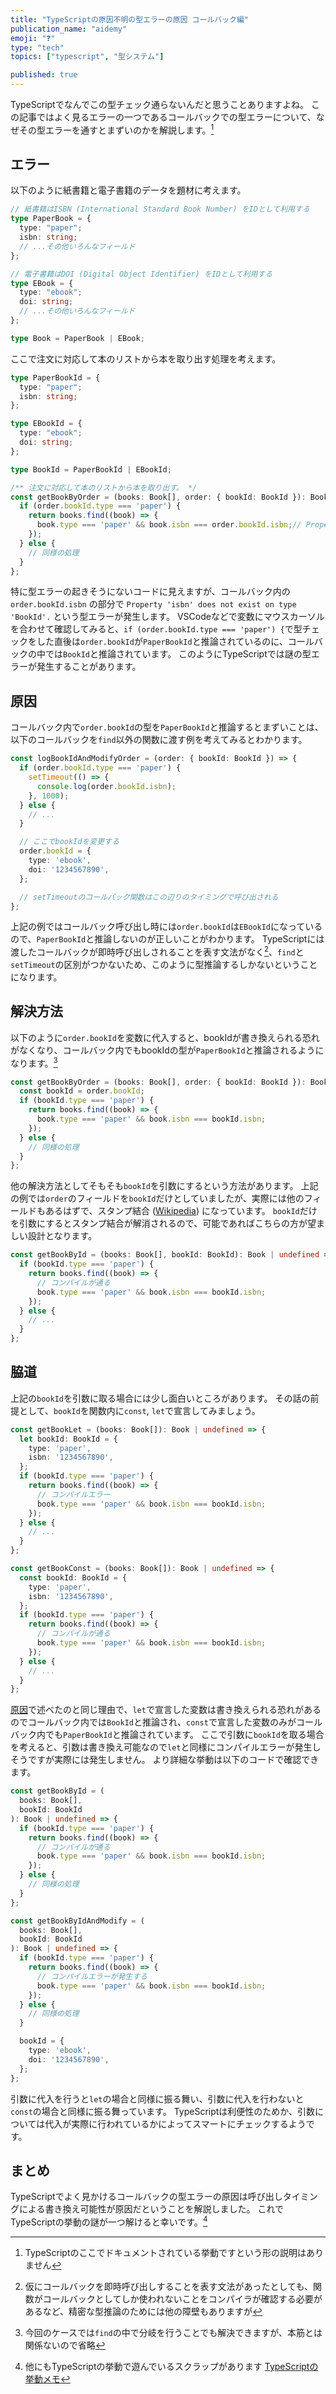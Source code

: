 ```yaml
---
title: "TypeScriptの原因不明の型エラーの原因 コールバック編"
publication_name: "aidemy"
emoji: "❓"
type: "tech"
topics: ["typescript", "型システム"]

published: true
---
```


TypeScriptでなんでこの型チェック通らないんだと思うことありますよね。
この記事ではよく見るエラーの一つであるコールバックでの型エラーについて、なぜその型エラーを通すとまずいのかを解説します。[^excuse]

[^excuse]: TypeScriptのここでドキュメントされている挙動ですという形の説明はありません

## エラー

以下のように紙書籍と電子書籍のデータを題材に考えます。

```ts
// 紙書籍はISBN (International Standard Book Number) をIDとして利用する
type PaperBook = {
  type: "paper";
  isbn: string;
  // ...その他いろんなフィールド
};

// 電子書籍はDOI (Digital Object Identifier) をIDとして利用する
type EBook = {
  type: "ebook";
  doi: string;
  // ...その他いろんなフィールド
};

type Book = PaperBook | EBook;
```

ここで注文に対応して本のリストから本を取り出す処理を考えます。

```ts
type PaperBookId = {
  type: "paper";
  isbn: string;
};

type EBookId = {
  type: "ebook";
  doi: string;
};

type BookId = PaperBookId | EBookId;

/** 注文に対応して本のリストから本を取り出す。 */
const getBookByOrder = (books: Book[], order: { bookId: BookId }): Book | undefined => {
  if (order.bookId.type === 'paper') {
    return books.find((book) => {
      book.type === 'paper' && book.isbn === order.bookId.isbn;// Property 'isbn' does not exist on type 'BookId'.
    });
  } else {
    // 同様の処理
  }
};
```

特に型エラーの起きそうにないコードに見えますが、コールバック内の `order.bookId.isbn` の部分で `Property 'isbn' does not exist on type 'BookId'.` という型エラーが発生します。
VSCodeなどで変数にマウスカーソルを合わせて確認してみると、`if (order.bookId.type === 'paper') {`で型チェックをした直後は`order.bookId`が`PaperBookId`と推論されているのに、コールバックの中では`BookId`と推論されています。
このようにTypeScriptでは謎の型エラーが発生することがあります。

## 原因

コールバック内で`order.bookId`の型を`PaperBookId`と推論するとまずいことは、以下のコールバックを`find`以外の関数に渡す例を考えてみるとわかります。

```ts
const logBookIdAndModifyOrder = (order: { bookId: BookId }) => {
  if (order.bookId.type === 'paper') {
    setTimeout(() => {
      console.log(order.bookId.isbn);
    }, 1000);
  } else {
    // ...
  }

  // ここでbookIdを変更する
  order.bookId = {
    type: 'ebook',
    doi: '1234567890',
  };

  // setTimeoutのコールバック関数はこの辺りのタイミングで呼び出される
};
```

上記の例ではコールバック呼び出し時には`order.bookId`は`EBookId`になっているので、`PaperBookId`と推論しないのが正しいことがわかります。
TypeScriptには渡したコールバックが即時呼び出しされることを表す文法がなく[^type-inference]、`find`と`setTimeout`の区別がつかないため、このように型推論するしかないということになります。

[^type-inference]: 仮にコールバックを即時呼び出しすることを表す文法があったとしても、関数がコールバックとしてしか使われないことをコンパイラが確認する必要があるなど、精密な型推論のためには他の障壁もありますが

## 解決方法

以下のように`order.bookId`を変数に代入すると、bookIdが書き換えられる恐れがなくなり、コールバック内でもbookIdの型が`PaperBookId`と推論されるようになります。[^other-solution]

[^other-solution]: 今回のケースでは`find`の中で分岐を行うことでも解決できますが、本筋とは関係ないので省略

```ts
const getBookByOrder = (books: Book[], order: { bookId: BookId }): Book | undefined => {
  const bookId = order.bookId;
  if (bookId.type === 'paper') {
    return books.find((book) => {
      book.type === 'paper' && book.isbn === bookId.isbn;
    });
  } else {
    // 同様の処理
  }
};
```

他の解決方法としてそもそも`bookId`を引数にするという方法があります。
上記の例では`order`のフィールドを`bookId`だけとしていましたが、実際には他のフィールドもあるはずで、スタンプ結合 ([Wikipedia](https://ja.wikipedia.org/wiki/%E7%B5%90%E5%90%88%E5%BA%A6)) になっています。
`bookId`だけを引数にするとスタンプ結合が解消されるので、可能であればこちらの方が望ましい設計となります。

```ts
const getBookById = (books: Book[], bookId: BookId): Book | undefined => {
  if (bookId.type === 'paper') {
    return books.find((book) => {
      // コンパイルが通る
      book.type === 'paper' && book.isbn === bookId.isbn;
    });
  } else {
    // ...
  }
};
```

## 脇道

上記の`bookId`を引数に取る場合には少し面白いところがあります。
その話の前提として、`bookId`を関数内に`const`, `let`で宣言してみましょう。

```ts
const getBookLet = (books: Book[]): Book | undefined => {
  let bookId: BookId = {
    type: 'paper',
    isbn: '1234567890',
  };
  if (bookId.type === 'paper') {
    return books.find((book) => {
      // コンパイルエラー
      book.type === 'paper' && book.isbn === bookId.isbn;
    });
  } else {
    // ...
  }
};

const getBookConst = (books: Book[]): Book | undefined => {
  const bookId: BookId = {
    type: 'paper',
    isbn: '1234567890',
  };
  if (bookId.type === 'paper') {
    return books.find((book) => {
      // コンパイルが通る
      book.type === 'paper' && book.isbn === bookId.isbn;
    });
  } else {
    // ...
  }
};
```

[原因](#原因)で述べたのと同じ理由で、`let`で宣言した変数は書き換えられる恐れがあるのでコールバック内では`BookId`と推論され、`const`で宣言した変数のみがコールバック内でも`PaperBookId`と推論されています。
ここで引数に`bookId`を取る場合を考えると、引数は書き換え可能なので`let`と同様にコンパイルエラーが発生しそうですが実際には発生しません。
より詳細な挙動は以下のコードで確認できます。

```ts
const getBookById = (
  books: Book[],
  bookId: BookId
): Book | undefined => {
  if (bookId.type === 'paper') {
    return books.find((book) => {
      // コンパイルが通る
      book.type === 'paper' && book.isbn === bookId.isbn;
    });
  } else {
    // 同様の処理
  }
};

const getBookByIdAndModify = (
  books: Book[],
  bookId: BookId
): Book | undefined => {
  if (bookId.type === 'paper') {
    return books.find((book) => {
      // コンパイルエラーが発生する
      book.type === 'paper' && book.isbn === bookId.isbn;
    });
  } else {
    // 同様の処理
  }

  bookId = {
    type: 'ebook',
    doi: '1234567890',
  };
};
```

引数に代入を行うと`let`の場合と同様に振る舞い、引数に代入を行わないと`const`の場合と同様に振る舞っています。
TypeScriptは利便性のためか、引数については代入が実際に行われているかによってスマートにチェックするようです。

## まとめ

TypeScriptでよく見かけるコールバックの型エラーの原因は呼び出しタイミングによる書き換え可能性が原因だということを解説しました。
これでTypeScriptの挙動の謎が一つ解けると幸いです。[^scrap]

[^scrap]: 他にもTypeScriptの挙動で遊んでいるスクラップがあります [TypeScriptの挙動メモ](https://zenn.dev/mosh/scraps/728ff095fae08c)

